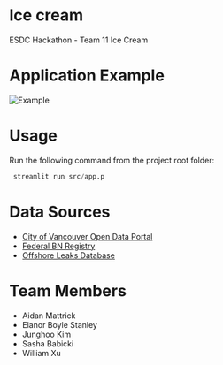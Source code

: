 # Ice cream
ESDC Hackathon - Team 11 Ice Cream

# Application Example
![Example](https://user-images.githubusercontent.com/1518873/111065062-f23ba500-8474-11eb-92ef-710380c5a020.png)

# Usage

Run the following command from the project root folder:
``` py
 streamlit run src/app.p
 ```
 
 # Data Sources
 - [City of Vancouver Open Data Portal](https://opendata.vancouver.ca/explore/dataset/business-licences/information/?disjunctive.status&disjunctive.businesssubtype)
 - [Federal BN Registry](https://open.canada.ca/data/en/dataset/0032ce54-c5dd-4b66-99a0-320a7b5e99f2)
 - [Offshore Leaks Database](https://offshoreleaks.icij.org)

# Team Members
- Aidan Mattrick
- Elanor Boyle Stanley
- Junghoo Kim
- Sasha Babicki
- William Xu
